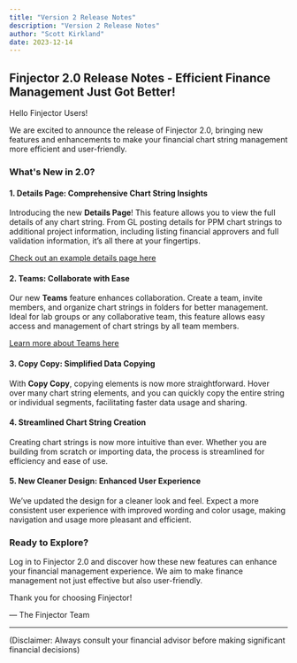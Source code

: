 ```yaml
---
title: "Version 2 Release Notes"
description: "Version 2 Release Notes"
author: "Scott Kirkland"
date: 2023-12-14
---
```


## Finjector 2.0 Release Notes - Efficient Finance Management Just Got Better!

Hello Finjector Users!

We are excited to announce the release of Finjector 2.0, bringing new features and enhancements to make your financial chart string management more efficient and user-friendly.

### What's New in 2.0?

#### 1. **Details Page: Comprehensive Chart String Insights**

Introducing the new **Details Page**! This feature allows you to view the full details of any chart string. From GL posting details for PPM chart strings to additional project information, including listing financial approvers and full validation information, it’s all there at your fingertips.

[Check out an example details page here](https://finjector.ucdavis.edu/details/K30APSD227-TASK01-APLS002-770000)

#### 2. **Teams: Collaborate with Ease**

Our new **Teams** feature enhances collaboration. Create a team, invite members, and organize chart strings in folders for better management. Ideal for lab groups or any collaborative team, this feature allows easy access and management of chart strings by all team members.

[Learn more about Teams here](/documentation/finjector/teams)

#### 3. **Copy Copy: Simplified Data Copying**

With **Copy Copy**, copying elements is now more straightforward. Hover over many chart string elements, and you can quickly copy the entire string or individual segments, facilitating faster data usage and sharing.

#### 4. **Streamlined Chart String Creation**

Creating chart strings is now more intuitive than ever. Whether you are building from scratch or importing data, the process is streamlined for efficiency and ease of use.

#### 5. **New Cleaner Design: Enhanced User Experience**

We’ve updated the design for a cleaner look and feel. Expect a more consistent user experience with improved wording and color usage, making navigation and usage more pleasant and efficient.

### Ready to Explore?

Log in to Finjector 2.0 and discover how these new features can enhance your financial management experience. We aim to make finance management not just effective but also user-friendly.

Thank you for choosing Finjector!

— The Finjector Team

---

(Disclaimer: Always consult your financial advisor before making significant financial decisions)
